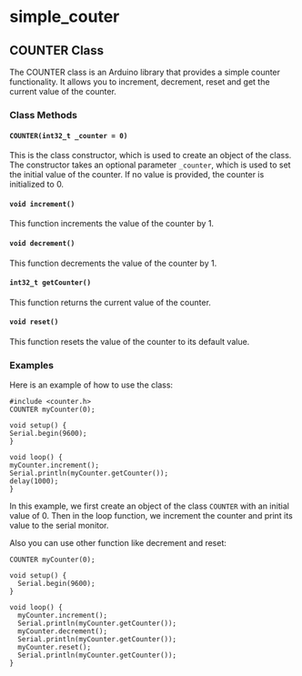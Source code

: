 ﻿# simple_couter

## COUNTER Class

The COUNTER class is an Arduino library that provides a simple counter functionality. It allows you to increment, decrement, reset and get the current value of the counter.

### Class Methods

#### `COUNTER(int32_t _counter = 0)`

This is the class constructor, which is used to create an object of the class. The constructor takes an optional parameter `_counter`, which is used to set the initial value of the counter. If no value is provided, the counter is initialized to 0.

#### `void increment()`

This function increments the value of the counter by 1.

#### `void decrement()`

This function decrements the value of the counter by 1.

#### `int32_t getCounter()`

This function returns the current value of the counter.

#### `void reset()`

This function resets the value of the counter to its default value.

### Examples

Here is an example of how to use the class:

```
#include <counter.h>
COUNTER myCounter(0);

void setup() {
Serial.begin(9600);
}

void loop() {
myCounter.increment();
Serial.println(myCounter.getCounter());
delay(1000);
}
```

In this example, we first create an object of the class `COUNTER` with an initial value of 0. Then in the loop function, we increment the counter and print its value to the serial monitor.


Also you can use other function like decrement and reset:

```
COUNTER myCounter(0);

void setup() {
  Serial.begin(9600);
}

void loop() {
  myCounter.increment();
  Serial.println(myCounter.getCounter());
  myCounter.decrement();
  Serial.println(myCounter.getCounter());
  myCounter.reset();
  Serial.println(myCounter.getCounter());
}
```
